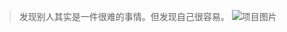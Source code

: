 > 发现别人其实是一件很难的事情。但发现自己很容易。
![项目图片](https://img.remit.ee/api/file/BQACAgUAAyEGAASHRsPbAAEDgi9o8xNBlOT_TnmI4fhiGjDRr8PkLAAC3hoAAgm3mVcOsunAw1H7xTYE.png)

